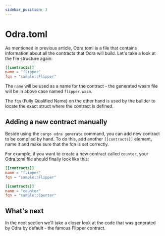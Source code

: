```yaml
---
sidebar_position: 3
---
```


# Odra.toml

As mentioned in previous article, Odra.toml is a file that contains information about all the contracts
that Odra will build. Let's take a look at the file structure again:

```toml
[[contracts]]
name = "flipper"
fqn = "sample::Flipper"
```

The `name` will be used as a name for the contract - the generated wasm file will be in above case named
`flipper.wasm`.

The `fqn` (Fully Qualified Name) on the other hand is used by the builder to locate the exact struct where the contract is
defined.

## Adding a new contract manually

Beside using the `cargo odra generate` command, you can add new contract to be compiled by hand.
To do this, add another `[[contracts]]` element, name it and make sure that the fqn is set correctly.

For example, if you want to create a new contract called `counter`, your Odra.toml file should finally
look like this:

```toml
[[contracts]]
name = "flipper"
fqn = "sample::Flipper"

[[contracts]]
name = "counter"
fqn = "sample::Counter"
```

## What's next
In the next section we'll take a closer look at the code that was generated by Odra by default - the famous
Flipper contract.